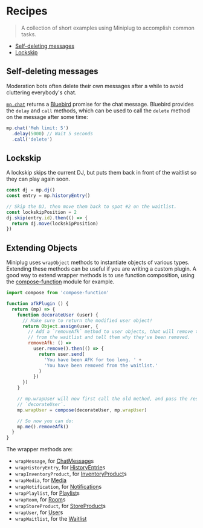 # Recipes

> A collection of short examples using Miniplug to accomplish common tasks.

  - [Self-deleting messages](#self-deleting-messages)
  - [Lockskip](#lockskip)

## Self-deleting messages

Moderation bots often delete their own messages after a while to avoid
cluttering everybody's chat.

[`mp.chat`](./API.md#mp-chat) returns a [Bluebird][] promise for the chat
message. Bluebird provides the `delay` and `call` methods, which can be used to
call the `delete` method on the message after some time:

```js
mp.chat('Meh limit: 5')
  .delay(5000) // Wait 5 seconds
  .call('delete')
```

## Lockskip

A lockskip skips the current DJ, but puts them back in front of the waitlist
so they can play again soon.

```js
const dj = mp.dj()
const entry = mp.historyEntry()

// Skip the DJ, then move them back to spot #2 on the waitlist.
const lockskipPosition = 2
dj.skip(entry.id).then(() => {
  return dj.move(lockskipPosition)
})
```

## Extending Objects

Miniplug uses `wrapObject` methods to instantiate objects of various types.
Extending these methods can be useful if you are writing a custom plugin. A good
way to extend wrapper methods is to use function composition, using the
[compose-function][] module for example.

```js
import compose from 'compose-function'

function afkPlugin () {
  return (mp) => {
    function decorateUser (user) {
      // Make sure to return the modified user object!
      return Object.assign(user, {
        // Add a `removeAfk` method to user objects, that will remove the user
        // from the waitlist and tell them why they've been removed.
        removeAfk: () =>
          user.remove().then(() => {
            return user.send(
              'You have been AFK for too long. ' +
              'You have been removed from the waitlist.'
            )
          })
      })
    }

    // mp.wrapUser will now first call the old method, and pass the result to
    // `decorateUser`.
    mp.wrapUser = compose(decorateUser, mp.wrapUser)

    // So now you can do:
    mp.me().removeAfk()
  }
}
```

The wrapper methods are:

 - `wrapMessage`, for [ChatMessage](./API.md#class-chatmessage)s
 - `wrapHistoryEntry`, for [HistoryEntrie](./API.md#class-historyentry)s
 - `wrapInventoryProduct`, for [InventoryProduct](./API.md#class-inventoryproduct)s
 - `wrapMedia`, for [Media](./API.md#class-media)
 - `wrapNotification`, for [Notification](./API.md#class-notification)s
 - `wrapPlaylist`, for [Playlist](./API.md#class-playlist)s
 - `wrapRoom`, for [Room](./API.md#class-room)s
 - `wrapStoreProduct`, for [StoreProduct](./API.md#class-storeproduct)s
 - `wrapUser`, for [User](./API.md#class-user)s
 - `wrapWaitlist`, for the [Waitlist](./API.md#class-waitlist)

[Bluebird]: http://bluebirdjs.com
[compose-function]: https://npmjs.com/package/compose-function
